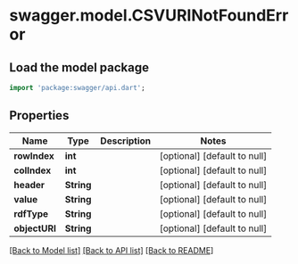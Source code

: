 # swagger.model.CSVURINotFoundError

## Load the model package
```dart
import 'package:swagger/api.dart';
```

## Properties
Name | Type | Description | Notes
------------ | ------------- | ------------- | -------------
**rowIndex** | **int** |  | [optional] [default to null]
**colIndex** | **int** |  | [optional] [default to null]
**header** | **String** |  | [optional] [default to null]
**value** | **String** |  | [optional] [default to null]
**rdfType** | **String** |  | [optional] [default to null]
**objectURI** | **String** |  | [optional] [default to null]

[[Back to Model list]](../README.md#documentation-for-models) [[Back to API list]](../README.md#documentation-for-api-endpoints) [[Back to README]](../README.md)


